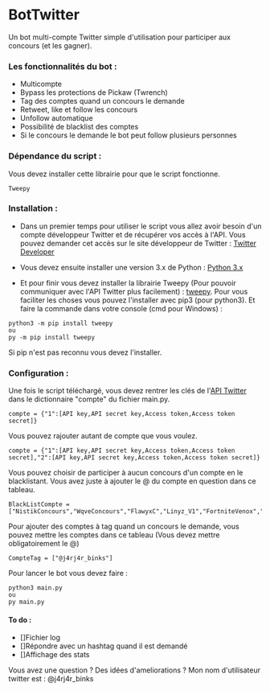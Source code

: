 # BotTwitter
Un bot multi-compte Twitter simple d'utilisation pour participer aux concours (et les gagner).


### Les fonctionnalités du bot :

* Multicompte
* Bypass les protections de Pickaw (Twrench)
* Tag des comptes quand un concours le demande
* Retweet, like et follow les concours
* Unfollow automatique
* Possibilité de blacklist des comptes
* Si le concours le demande le bot peut follow plusieurs personnes


### Dépendance du script :

Vous devez installer cette librairie pour que le script fonctionne.
```
Tweepy
```
### Installation :

* Dans un premier temps pour utiliser le script vous allez avoir besoin d'un compte développeur Twitter et de récupérer vos accès à l'API.
 Vous pouvez demander cet accès sur le site développeur de Twitter : [Twitter Developer](https://developer.twitter.com/)

* Vous devez ensuite installer une version 3.x de Python : [Python 3.x](https://www.python.org/downloads/)

* Et pour finir vous devez installer la librairie Tweepy (Pour pouvoir communiquer avec l'API Twitter plus facilement) : [tweepy](https://www.tweepy.org/).
 Pour vous faciliter les choses vous pouvez l'installer avec pip3 (pour python3).
 Et faire la commande dans votre console (cmd pour Windows) : 
 ```
 python3 -m pip install tweepy
 ou
 py -m pip install tweepy
 ```
 Si pip n'est pas reconnu vous devez l'installer.


### Configuration :

Une fois le script téléchargé, vous devez rentrer les clés de l'[API Twitter](https://developer.twitter.com/) dans le dictionnaire "compte" du fichier main.py.
```
compte = {"1":[API key,API secret key,Access token,Access token secret]}
```
Vous pouvez rajouter autant de compte que vous voulez.
```
compte = {"1":[API key,API secret key,Access token,Access token secret],"2":[API key,API secret key,Access token,Access token secret]}
```

Vous pouvez choisir de participer à aucun concours d'un compte en le blacklistant. Vous avez juste à ajouter le @ du compte en question dans ce tableau.
```
BlackListCompte =["NistikConcours","WqveConcours","FlawyxC","Linyz_V1","FortniteVenox","TidaGameuse","YeastLeaks"]
```

Pour ajouter des comptes à tag quand un concours le demande, vous pouvez mettre les comptes dans ce tableau (Vous devez mettre obligatoirement le @) 

```
CompteTag = ["@j4rj4r_binks"]
```
Pour lancer le bot vous devez faire : 
```
python3 main.py
ou
py main.py
```

#### To do :

* []Fichier log
* []Répondre avec un hashtag quand il est demandé
* []Affichage des stats

Vous avez une question ? Des idées d'ameliorations ?  Mon nom d'utilisateur twitter est : @j4rj4r_binks
